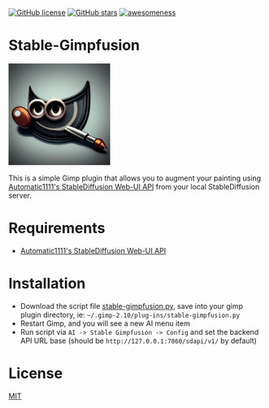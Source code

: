 [![GitHub license](https://img.shields.io/github/license/ArtBIT/stable-gimpfusion.svg)](https://github.com/ArtBIT/stable-gimpfusion) [![GitHub stars](https://img.shields.io/github/stars/ArtBIT/stable-gimpfusion.svg)](https://github.com/ArtBIT/stable-gimpfusion)  [![awesomeness](https://img.shields.io/badge/awesomeness-maximum-red.svg)](https://github.com/ArtBIT/stable-gimpfusion)

# Stable-Gimpfusion 

<img src="https://raw.githubusercontent.com/ArtBIT/stable-gimpfusion/master/assets/icon.png" width="200" />


This is a simple Gimp plugin that allows you to augment your painting using [Automatic1111's StableDiffusion Web-UI API](https://github.com/AUTOMATIC1111/stable-diffusion-webui](https://github.com/AUTOMATIC1111/stable-diffusion-webui/wiki/API)) from your local StableDiffusion server.

# Requirements
 - [Automatic1111's StableDiffusion Web-UI API](https://github.com/AUTOMATIC1111/stable-diffusion-webui#installation-and-running)

# Installation
 - Download the script file [stable-gimpfusion.py](https://github.com/artbit/stable-gimpfusion/raw/master/stable-gimpfusion.py), 
 save into your gimp plugin directory, ie: `~/.gimp-2.10/plug-ins/stable-gimpfusion.py`
 - Restart Gimp, and you will see a new AI menu item
 - Run script via `AI -> Stable Gimpfusion -> Config` and set the backend API URL base (should be `http://127.0.0.1:7860/sdapi/v1/` by default)

# License

[MIT](LICENSE.md)
